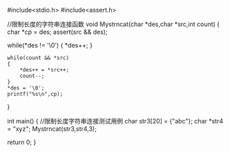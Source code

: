 #include<stdio.h>
#include<assert.h>

//限制长度的字符串连接函数
void Mystrncat(char *des,char *src,int count)
{
	char *cp = des;
	assert(src && des);
  
  while(*des != '\0')
	{
		*des++;
	}
  
	while(count && *src)
	{
		*des++ = *src++;
		count--;
	}
	*des = '\0';
	printf("%s\n",cp);
}


int main()
{
  //限制长度字符串连接测试用例
	char str3[20] = {"abc"};
	char *str4 = "xyz";
	Mystrncat(str3,str4,3);
  
  return 0;
}
